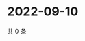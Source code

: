 # 2022-09-10

共 0 条

<!-- BEGIN WEIBO -->
<!-- 最后更新时间 Sat Sep 10 2022 03:06:15 GMT+0800 (China Standard Time) -->

<!-- END WEIBO -->
